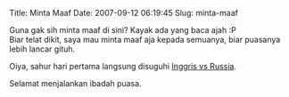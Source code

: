 Title: Minta Maaf
Date: 2007-09-12 06:19:45
Slug: minta-maaf

Guna gak sih minta maaf di sini? Kayak ada yang baca ajah :P  
Biar telat dikit, saya mau minta maaf aja kepada semuanya, biar puasanya lebih lancar gituh.

Oiya, sahur hari pertama langsung disuguhi [Inggris vs Russia](http://www.uefa.com/competitions/euro/fixturesresults/round=2241/match=83946/index.html).

Selamat menjalankan ibadah puasa.